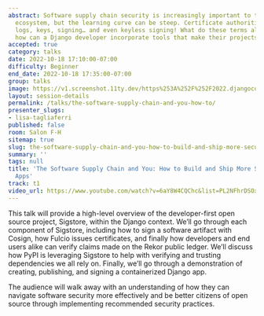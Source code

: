 ```yaml
---
abstract: Software supply chain security is increasingly important to the open source
  ecosystem, but the learning curve can be steep. Certificate authorities, transparency
  logs, keys, signing… and even keyless signing! What do these terms all mean and
  how can a Django developer incorporate tools that make their projects more secure?
accepted: true
category: talks
date: 2022-10-18 17:10:00-07:00
difficulty: Beginner
end_date: 2022-10-18 17:35:00-07:00
group: talks
image: https://v1.screenshot.11ty.dev/https%253A%252F%252F2022.djangocon.us%252Fpresenters%252Flisa-tagliaferri%252F/opengraph/
layout: session-details
permalink: /talks/the-software-supply-chain-and-you-how-to/
presenter_slugs:
- lisa-tagliaferri
published: false
room: Salon F-H
sitemap: true
slug: the-software-supply-chain-and-you-how-to-build-and-ship-more-secure-django-apps
summary: ''
tags: null
title: 'The Software Supply Chain and You: How to Build and Ship More Secure Django
  Apps'
track: t1
video_url: https://www.youtube.com/watch?v=6aY8W4CQChc&list=PL2NFhrDSOxgUoF-4F2MdAFvOK1wOrNdqB
---
```


This talk will provide a high-level overview of the developer-first open source project, Sigstore, within the Django context. We’ll go through each component of Sigstore, including how to sign a software artifact with Cosign, how Fulcio issues certificates, and finally how developers and end users alike can verify claims made on the Rekor public ledger. We’ll discuss how PyPI is leveraging Sigstore to help with verifying and trusting dependencies we all rely on. Finally, we’ll go through a demonstration of creating, publishing, and signing a containerized Django app.

The audience will walk away with an understanding of how they can navigate software security more effectively and be better citizens of open source through implementing recommended security practices.
